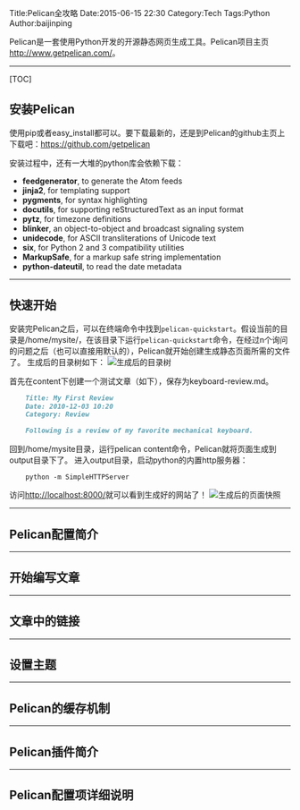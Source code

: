 Title:Pelican全攻略
Date:2015-06-15 22:30
Category:Tech
Tags:Python
Author:baijinping


Pelican是一套使用Python开发的开源静态网页生成工具。Pelican项目主页<http://www.getpelican.com/>。

------
[TOC]

## 安装Pelican
使用pip或者easy_install都可以。要下载最新的，还是到Pelican的github主页上下载吧：<https://github.com/getpelican>

安装过程中，还有一大堆的python库会依赖下载：

*	**feedgenerator**, to generate the Atom feeds
*	**jinja2**, for templating support
*	**pygments**, for syntax highlighting
*	**docutils**, for supporting reStructuredText as an input format
*	**pytz**, for timezone definitions
* 	**blinker**, an object-to-object and broadcast signaling system
*	**unidecode**, for ASCII transliterations of Unicode text
*	**six**, for Python 2 and 3 compatibility utilities
*	**MarkupSafe**, for a markup safe string implementation
*	**python-dateutil**, to read the date metadata

------

## 快速开始
安装完Pelican之后，可以在终端命令中找到`pelican-quickstart`。假设当前的目录是/home/mysite/，在该目录下运行`pelican-quickstart`命令，在经过n个询问的问题之后（也可以直接用默认的），Pelican就开始创建生成静态页面所需的文件了。
	生成后的目录树如下：
	![生成后的目录树]({attach}images/pelican-quickstart-filetree.png)

首先在content下创建一个测试文章（如下），保存为keyboard-review.md。
``` markdown
	Title: My First Review
	Date: 2010-12-03 10:20
	Category: Review

	Following is a review of my favorite mechanical keyboard.
```
回到/home/mysite目录，运行pelican content命令，Pelican就将页面生成到output目录下了。
进入output目录，启动python的内置http服务器：
``` shell
	python -m SimpleHTTPServer
```
访问<http://localhost:8000/>就可以看到生成好的网站了！
	![生成后的页面快照]({attach}images/pelican-quickstart-screenshot.png)
	
------
## Pelican配置简介

------
## 开始编写文章

------
## 文章中的链接

------
## 设置主题


------
## Pelican的缓存机制


------
## Pelican插件简介

------
## Pelican配置项详细说明

